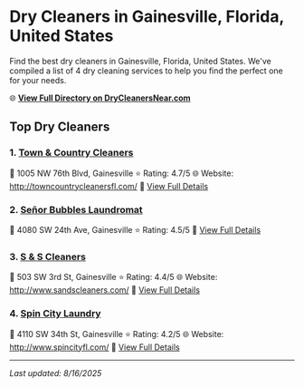 # Dry Cleaners in Gainesville, Florida, United States

Find the best dry cleaners in Gainesville, Florida, United States. We've compiled a list of 4 dry cleaning services to help you find the perfect one for your needs.

🌐 **[View Full Directory on DryCleanersNear.com](https://drycleanersnear.com/city/US/Florida/Gainesville)**

## Top Dry Cleaners

### 1. [Town & Country Cleaners](https://drycleanersnear.com/dryCleaner/687c4dd3c1c8e3af4d07fc5e/town-country-cleaners)
📍 1005 NW 76th Blvd, Gainesville
⭐ Rating: 4.7/5
🌐 Website: http://towncountrycleanersfl.com/
🔗 [View Full Details](https://drycleanersnear.com/dryCleaner/687c4dd3c1c8e3af4d07fc5e/town-country-cleaners)

### 2. [Señor Bubbles Laundromat](https://drycleanersnear.com/dryCleaner/687c4dfec1c8e3af4d07fda6/se-or-bubbles-laundromat)
📍 4080 SW 24th Ave, Gainesville
⭐ Rating: 4.5/5
🔗 [View Full Details](https://drycleanersnear.com/dryCleaner/687c4dfec1c8e3af4d07fda6/se-or-bubbles-laundromat)

### 3. [S & S Cleaners](https://drycleanersnear.com/dryCleaner/687c4e11c1c8e3af4d07fe3c/s-s-cleaners)
📍 503 SW 3rd St, Gainesville
⭐ Rating: 4.4/5
🌐 Website: http://www.sandscleaners.com/
🔗 [View Full Details](https://drycleanersnear.com/dryCleaner/687c4e11c1c8e3af4d07fe3c/s-s-cleaners)

### 4. [Spin City Laundry](https://drycleanersnear.com/dryCleaner/687c4e46c1c8e3af4d07ffd6/spin-city-laundry)
📍 4110 SW 34th St, Gainesville
⭐ Rating: 4.2/5
🌐 Website: http://www.spincityfl.com/
🔗 [View Full Details](https://drycleanersnear.com/dryCleaner/687c4e46c1c8e3af4d07ffd6/spin-city-laundry)


---

*Last updated: 8/16/2025*
